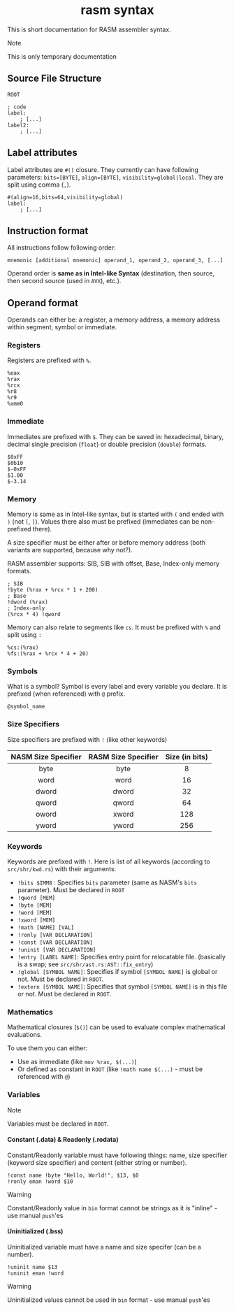 <h1 align=center>rasm syntax</h1>

This is short documentation for RASM assembler syntax.

> [!NOTE]
> This is only temporary documentation

## Source File Structure

```
ROOT

; code
label:
    ; [...]
label2:
    ; [...]
```
## Label attributes

Label attributes are `#()` closure. They currently can have following parameters: `bits=[BYTE]`, `align=[BYTE]`, `visibility=global|local`. They are split using comma (`,`).

```
#(align=16,bits=64,visibility=global)
label:
    ; [...]
```

## Instruction format

All instructions follow following order:

```
mnemonic [additional mnemonic] operand_1, operand_2, operand_3, [...]
```

Operand order is **same as in Intel-like Syntax** (destination, then source, then second source (used in `AVX`), etc.).

## Operand format

Operands can either be: a register, a memory address, a memory address within segment, symbol or immediate. 

### Registers

Registers are prefixed with `%`.

```
%eax
%rax
%rcx
%r8
%r9
%xmm0
```

### Immediate
    
Immediates are prefixed with `$`. They can be saved in: hexadecimal, binary, decimal
single precision (`float`) or double precision (`double`) formats.

```
$0xFF
$0b10
$-0xFF
$1.00
$-3.14
```

### Memory

Memory is same as in Intel-like syntax, but is started with `(` and ended with `)` (not `[`, `]`).
Values there also must be prefixed (immediates can be non-prefixed there).

A size specifier must be either after or before memory address (both variants are supported, because why not?).

RASM assembler supports: SIB, SIB with offset, Base, Index-only memory formats.

```
; SIB
!byte (%rax + %rcx * 1 + 200)
; Base
!dword (%rax)
; Index-only
(%rcx * 4) !qword
```

Memory can also relate to segments like `cs`. It must be prefixed with `%` and split using `:`

```
%cs:(%rax)
%fs:(%rax + %rcx * 4 + 20)
```

### Symbols

What is a symbol? Symbol is every label and every variable you declare. It is prefixed (when referenced) with `@` prefix.

```
@symbol_name
```

### Size Specifiers

Size specifiers are prefixed with `!` (like other keywords)

| NASM Size Specifier | RASM Size Specifier | Size (in bits) |
|:-------------------:|:-------------------:|:--------------:|
|       byte          |         byte        |        8       |
|       word          |         word        |        16      |
|      dword          |        dword        |        32      |
|      qword          |        qword        |        64      |
|      oword          |        xword        |       128      |
|      yword          |        yword        |       256      |

### Keywords

Keywords are prefixed with `!`.
Here is list of all keywords (according to `src/shr/kwd.rs`) with their arguments:
- `!bits $IMM8` : Specifies `bits` parameter (same as NASM's `bits` parameter).  Must be declared in `ROOT`
- `!qword [MEM]`
- `!byte [MEM]`
- `!word [MEM]`
- `!xword [MEM]`
- `!math [NAME] [VAL]`
- `!ronly [VAR DECLARATION]`
- `!const [VAR DECLARATION]`
- `!uninit [VAR DECLARATION]`
- `!entry [LABEL NAME]`: Specifies entry point for relocatable file. (basically is a swap; see `src/shr/ast.rs:AST::fix_entry`)
- `!global [SYMBOL NAME]`: Specifies if symbol `[SYMBOL NAME]` is global or not. Must be declared in `ROOT`.
- `!extern [SYMBOL NAME]`: Specifies that symbol `[SYMBOL NAME]` is in this file or not. Must be declared in `ROOT`.

### Mathematics

Mathematical closures (`$()`) can be used to evaluate complex mathematical evaluations.

To use them you can either:
- Use as immediate (like `mov %rax, $(...)`)
- Or defined as constant in `ROOT` (like `!math name $(...)` - must be referenced with `@`)

### Variables

> [!NOTE]
> Variables must be declared in `ROOT`.

#### Constant (.data) & Readonly (.rodata)

Constant/Readonly variable must have following things: name, size specifier (keyword size specifier) 
and content (either string or number).

```
!const name !byte "Hello, World!", $13, $0
!ronly eman !word $10
```

> [!WARNING]
> Constant/Readonly value in `bin` format cannot be strings as it is "inline" - use manual `push`'es

#### Uninitialized (.bss)

Uninitialized variable must have a name and size specifer (can be a number).

```
!uninit name $13
!uninit eman !word
```

> [!WARNING]
> Uninitialized values cannot be used in `bin` format - use manual `push`'es
